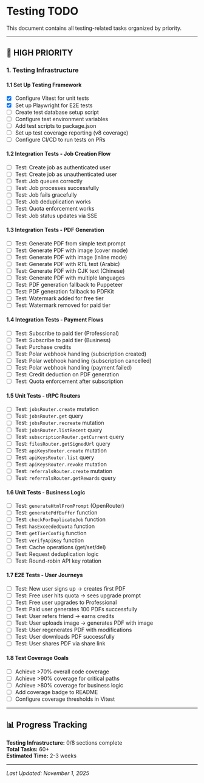 # Testing TODO

This document contains all testing-related tasks organized by priority.

---

## 🔴 HIGH PRIORITY

### 1. Testing Infrastructure

#### 1.1 Set Up Testing Framework

- [x] Configure Vitest for unit tests
- [x] Set up Playwright for E2E tests
- [ ] Create test database setup script
- [ ] Configure test environment variables
- [ ] Add test scripts to package.json
- [ ] Set up test coverage reporting (v8 coverage)
- [ ] Configure CI/CD to run tests on PRs

#### 1.2 Integration Tests - Job Creation Flow

- [ ] Test: Create job as authenticated user
- [ ] Test: Create job as unauthenticated user
- [ ] Test: Job queues correctly
- [ ] Test: Job processes successfully
- [ ] Test: Job fails gracefully
- [ ] Test: Job deduplication works
- [ ] Test: Quota enforcement works
- [ ] Test: Job status updates via SSE

#### 1.3 Integration Tests - PDF Generation

- [ ] Test: Generate PDF from simple text prompt
- [ ] Test: Generate PDF with image (cover mode)
- [ ] Test: Generate PDF with image (inline mode)
- [ ] Test: Generate PDF with RTL text (Arabic)
- [ ] Test: Generate PDF with CJK text (Chinese)
- [ ] Test: Generate PDF with multiple languages
- [ ] Test: PDF generation fallback to Puppeteer
- [ ] Test: PDF generation fallback to PDFKit
- [ ] Test: Watermark added for free tier
- [ ] Test: Watermark removed for paid tier

#### 1.4 Integration Tests - Payment Flows

- [ ] Test: Subscribe to paid tier (Professional)
- [ ] Test: Subscribe to paid tier (Business)
- [ ] Test: Purchase credits
- [ ] Test: Polar webhook handling (subscription created)
- [ ] Test: Polar webhook handling (subscription cancelled)
- [ ] Test: Polar webhook handling (payment failed)
- [ ] Test: Credit deduction on PDF generation
- [ ] Test: Quota enforcement after subscription

#### 1.5 Unit Tests - tRPC Routers

- [ ] Test: `jobsRouter.create` mutation
- [ ] Test: `jobsRouter.get` query
- [ ] Test: `jobsRouter.recreate` mutation
- [ ] Test: `jobsRouter.listRecent` query
- [ ] Test: `subscriptionRouter.getCurrent` query
- [ ] Test: `filesRouter.getSignedUrl` query
- [ ] Test: `apiKeysRouter.create` mutation
- [ ] Test: `apiKeysRouter.list` query
- [ ] Test: `apiKeysRouter.revoke` mutation
- [ ] Test: `referralsRouter.create` mutation
- [ ] Test: `referralsRouter.getRewards` query

#### 1.6 Unit Tests - Business Logic

- [ ] Test: `generateHtmlFromPrompt` (OpenRouter)
- [ ] Test: `generatePdfBuffer` function
- [ ] Test: `checkForDuplicateJob` function
- [ ] Test: `hasExceededQuota` function
- [ ] Test: `getTierConfig` function
- [ ] Test: `verifyApiKey` function
- [ ] Test: Cache operations (get/set/del)
- [ ] Test: Request deduplication logic
- [ ] Test: Round-robin API key rotation

#### 1.7 E2E Tests - User Journeys

- [ ] Test: New user signs up → creates first PDF
- [ ] Test: Free user hits quota → sees upgrade prompt
- [ ] Test: Free user upgrades to Professional
- [ ] Test: Paid user generates 100 PDFs successfully
- [ ] Test: User refers friend → earns credits
- [ ] Test: User uploads image → generates PDF with image
- [ ] Test: User regenerates PDF with modifications
- [ ] Test: User downloads PDF successfully
- [ ] Test: User shares PDF via share link

#### 1.8 Test Coverage Goals

- [ ] Achieve >70% overall code coverage
- [ ] Achieve >90% coverage for critical paths
- [ ] Achieve >80% coverage for business logic
- [ ] Add coverage badge to README
- [ ] Configure coverage thresholds in Vitest

---

## 📊 Progress Tracking

**Testing Infrastructure:** 0/8 sections complete  
**Total Tasks:** 60+  
**Estimated Time:** 2-3 weeks

---

_Last Updated: November 1, 2025_
